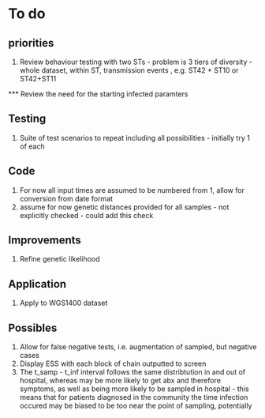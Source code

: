 # To do

## priorities
1. Review behaviour testing with two STs - problem is 3 tiers of diversity - whole dataset, within ST, transmission events , e.g. ST42 + ST10 or ST42+ST11

*** Review the need for the starting infected paramters



## Testing
1. Suite of test scenarios to repeat including all possibilities - initially try 1 of each


## Code
1. For now all input times are assumed to be numbered from 1, allow for conversion from date format
2. assume for now genetic distances provided for all samples - not explicitly checked - could add this check


## Improvements
1. Refine genetic likelihood


## Application
1. Apply to WGS1400 dataset


## Possibles
1. Allow for false negative tests, i.e. augmentation of sampled, but negative cases
2. Display ESS with each block of chain outputted to screen
3. The t_samp - t_inf interval follows the same distribtution in and out of hospital, whereas may be more likely to get abx and therefore symptoms, as well as being more likely to be sampled in hospital - this means that for patients diagnosed in the community the time infection occured may be biased to be too near the point of sampling, potentially
